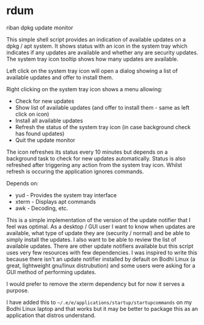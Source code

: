 # rdum

riban dpkg update monitor

This simple shell script provides an indication of available updates on a dpkg / apt system. It shows status with an icon in the system tray which indicates if any updates are available and whether any are security updates. The system tray icon tooltip shows how many updates are available.

Left click on the system tray icon will open a dialog showing a list of available updates and offer to install them.

Right clicking on the system tray icon shows a menu allowing:
* Check for new updates
* Show list of available updates (and offer to install them - same as left click on icon)
* Install all available updates
* Refresh the status of the system tray icon (in case background check has found updates)
* Quit the update monitor

The icon refreshes its status every 10 minutes but depends on a background task to check for new updates automatically. Status is also refreshed after triggering any action from the system tray icon. Whilst refresh is occuring the application ignores commands.

Depends on:
* yud - Provides the system tray interface
* xterm - Displays apt commands
* awk - Decoding, etc.

This is a simple implementation of the version of the update notifier that I feel was optimal. As a desktop / GUI user I want to know when updates are available, what type of update they are (security / normal) and be able to simply install the updates. I also want to be able to review the list of available updates. There are other update notifiers available but this script uses very few resources with few dependencies. I was inspired to write this because there isn't an update notifier installed by default on Bodhi Linux (a great, lightweight gnu/linux distrubution) and some users were asking for a GUI method of performing updates.

I would prefer to remove the xterm dependency but for now it serves a purpose.

I have added this to `~/.e/e/applications/startup/startupcommands` on my Bodhi Linux laptop and that works but it may be better to package this as an application that distros understand.
